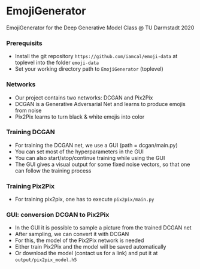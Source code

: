 # EmojiGenerator
EmojiGenerator for the Deep Generative Model Class @ TU Darmstadt 2020

### Prerequisits
- Install the git repository `https://github.com/iamcal/emoji-data` at toplevel into the folder `emoji-data`
- Set your working directory path to `EmojiGenerator` (toplevel) 

### Networks
- Our project contains two networks: DCGAN and Pix2Pix
- DCGAN is a Generative Adversarial Net and learns to produce emojis from noise
- Pix2Pix learns to turn black & white emojis into color

### Training DCGAN
- For training the DCGAN net, we use a GUI (path = dcgan/main.py)
- You can set most of the hyperparameters in the GUI
- You can also start/stop/continue training while using the GUI
- The GUI gives a visual output for some fixed noise vectors, so that one can follow the training process

### Training Pix2Pix
- For training pix2pix, one has to execute `pix2pix/main.py`

### GUI: conversion DCGAN to Pix2Pix
- In the GUI it is possible to sample a picture from the trained DCGAN net
- After sampling, we can convert it with DCGAN
- For this, the model of the Pix2Pix network is needed
- Either train Pix2Pix and the model will be saved automatically
- Or download the model (contact us for a link) and put it at `output/pix2pix_model.h5`